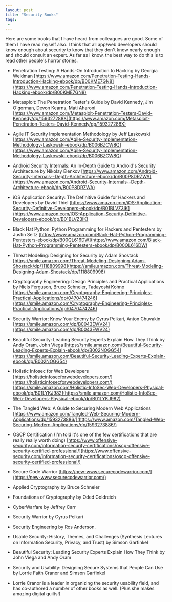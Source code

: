 ```yaml
---
layout: post
title: "Security Books"
tags:
 -
---
```


Here are some books that I have heard from colleagues are good. Some of them I have read myself also. I think that all app/web developers should know enough about security to know that they don't know nearly enough and should consult an expert. As far as I know, the best way to do this is to read other people's horror stories.

* Penetration Testing: A Hands-On Introduction to Hacking by Georgia Weidman
[https://www.amazon.com/Penetration-Testing-Hands-Introduction-Hacking-ebook/dp/B00KME7GN8](https://www.amazon.com/Penetration-Testing-Hands-Introduction-Hacking-ebook/dp/B00KME7GN8)

* Metasploit: The Penetration Tester's Guide by David Kennedy,‎ Jim O'gorman,‎ Devon Kearns,‎ Mati Aharoni
[https://www.amazon.com/Metasploit-Penetration-Testers-David-Kennedy/dp/159327288X](https://www.amazon.com/Metasploit-Penetration-Testers-David-Kennedy/dp/159327288X)

* Agile IT Security Implementation Methodology by Jeff Laskowski
[https://www.amazon.com/Agile-Security-Implementation-Methodology-Laskowski-ebook/dp/B006BZCW8Q](https://www.amazon.com/Agile-Security-Implementation-Methodology-Laskowski-ebook/dp/B006BZCW8Q)

* Android Security Internals: An In-Depth Guide to Android's Security Architecture by Nikolay Elenkov
[https://www.amazon.com/Android-Security-Internals--Depth-Architecture-ebook/dp/B00P8DRZWA](https://www.amazon.com/Android-Security-Internals--Depth-Architecture-ebook/dp/B00P8DRZWA)

* iOS Application Security: The Definitive Guide for Hackers and Developers by David Thiel
[https://www.amazon.com/iOS-Application-Security-Definitive-Developers-ebook/dp/B01BLVZ3IK](https://www.amazon.com/iOS-Application-Security-Definitive-Developers-ebook/dp/B01BLVZ3IK)

* Black Hat Python: Python Programming for Hackers and Pentesters by Justin Seitz
[https://www.amazon.com/Black-Hat-Python-Programming-Pentesters-ebook/dp/B00QL616DW](https://www.amazon.com/Black-Hat-Python-Programming-Pentesters-ebook/dp/B00QL616DW)

* Threat Modeling: Designing for Security by Adam Shostack [https://smile.amazon.com/Threat-Modeling-Designing-Adam-Shostack/dp/1118809998](https://smile.amazon.com/Threat-Modeling-Designing-Adam-Shostack/dp/1118809998)

* Cryptography Engineering: Design Principles and Practical Applications by Niels Ferguson,‎ Bruce Schneier, Tadayoshi Kohno [https://smile.amazon.com/Cryptography-Engineering-Principles-Practical-Applications/dp/0470474246](https://smile.amazon.com/Cryptography-Engineering-Principles-Practical-Applications/dp/0470474246)

* Security Warrior: Know Your Enemy by Cyrus Peikari,‎ Anton Chuvakin [https://smile.amazon.com/dp/B0043EWV24](https://smile.amazon.com/dp/B0043EWV24)

* Beautiful Security: Leading Security Experts Explain How They Think by Andy Oram, John Viega [https://smile.amazon.com/Beautiful-Security-Leading-Experts-Explain-ebook/dp/B002NOGG54](https://smile.amazon.com/Beautiful-Security-Leading-Experts-Explain-ebook/dp/B002NOGG54)

* Holistic Infosec for Web Developers [https://holisticinfosecforwebdevelopers.com/](https://holisticinfosecforwebdevelopers.com/) [https://smile.amazon.com/Holistic-InfoSec-Web-Developers-Physical-ebook/dp/B01LYKJ982](https://smile.amazon.com/Holistic-InfoSec-Web-Developers-Physical-ebook/dp/B01LYKJ982)

* The Tangled Web: A Guide to Securing Modern Web Applications [https://www.amazon.com/Tangled-Web-Securing-Modern-Applications/dp/1593273886/](https://www.amazon.com/Tangled-Web-Securing-Modern-Applications/dp/1593273886/)

* OSCP Certification (I'm told it's one of the few certifications that are really really worth doing)
[https://www.offensive-security.com/information-security-certifications/oscp-offensive-security-certified-professional/](https://www.offensive-security.com/information-security-certifications/oscp-offensive-security-certified-professional/)

* Secure Code Warrior [https://new-www.securecodewarrior.com/](https://new-www.securecodewarrior.com/)

* Applied Cryptography by Bruce Schneier

* Foundations of Cryptography by Oded Goldreich

* CyberWarfare by Jeffrey Carr

* Security Warrior by Cyrus Peikari

* Security Engineering by Ros Anderson.

* Usable Security: History, Themes, and Challenges (Synthesis Lectures on Information Security, Privacy, and Trust)
by Simson Garfinkel

* Beautiful Security: Leading Security Experts Explain How They Think by John Viega and Andy Oram

* Security and Usability: Designing Secure Systems that People Can Use by Lorrie Faith Cranor and Simson Garfinkel

* Lorrie Cranor is a leader in organizing the security usability field, and has co-authored a number of other books as well. (Plus she makes amazing digital quilts!)
